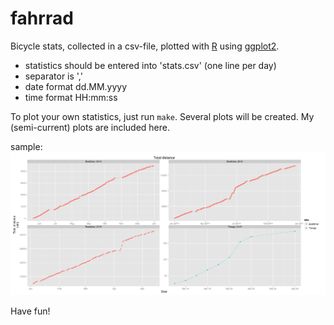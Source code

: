 # fahrrad

Bicycle stats, collected in a csv-file, plotted with
[R](http://www.r-project.org/) using [ggplot2](http://ggplot2.org/).

* statistics should be entered into 'stats.csv' (one line per day)
* separator is ','
* date format dd.MM.yyyy
* time format HH:mm:ss

To plot your own statistics, just run `make`. Several plots will be created. My
(semi-current) plots are included here.

sample:
![sample plot, total distance](stats_1.png)

Have fun!

